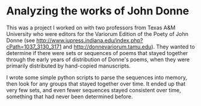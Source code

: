 # Analyzing the works of John Donne

This was a project I worked on with two professors from Texas A&M University who were editors 
for the Variorum Edition of the Poety of John Donne (see http://www.iupress.indiana.edu/index.php?cPath=1037_3130_3171 and http://donnevariorum.tamu.edu). They wanted to determine if there were sets or sequences of poems that stayed together through the early years of distribution of Donne's poems, when they were primarily distributed by hand-copied manuscripts.

I wrote some simple python scripts to parse the sequences into memory, then look for any groups that stayed together over time. It ended up that very few sets, and even fewer sequences stayed consistent over time, something that had never been determined before.
